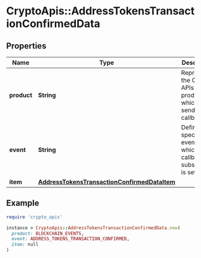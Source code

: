 # CryptoApis::AddressTokensTransactionConfirmedData

## Properties

| Name | Type | Description | Notes |
| ---- | ---- | ----------- | ----- |
| **product** | **String** | Represents the Crypto APIs 2.0 product which sends the callback. |  |
| **event** | **String** | Defines the specific event, for which a callback subscription is set. |  |
| **item** | [**AddressTokensTransactionConfirmedDataItem**](AddressTokensTransactionConfirmedDataItem.md) |  |  |

## Example

```ruby
require 'crypto_apis'

instance = CryptoApis::AddressTokensTransactionConfirmedData.new(
  product: BLOCKCHAIN_EVENTS,
  event: ADDRESS_TOKENS_TRANSACTION_CONFIRMED,
  item: null
)
```

